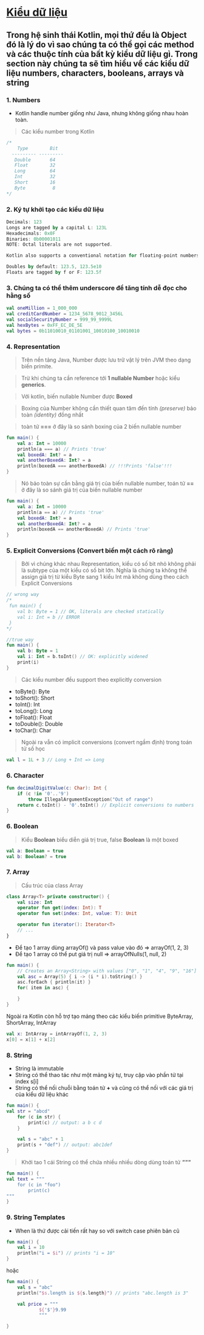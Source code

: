 # [Kiểu dữ liệu](https://kotlinlang.org/docs/reference/basic-types.html)
## Trong hệ sinh thái Kotlin, mọi thứ đều là Object đó là lý do vì sao chúng ta có thể gọi các method và các thuộc tính của bất kỳ kiểu dữ liệu gì. Trong section này chúng ta sẽ tìm hiểu về các kiểu dữ liệu numbers, characters, booleans, arrays và string
### 1. Numbers
* Kotlin handle number giống như Java, nhưng không giống nhau hoàn toàn.

> Các kiểu number trong Kotlin
```java
/*
    Type        Bit   
  --------- ---------
   Double       64 
   Float        32
   Long         64
   Int          32
   Short        16
   Byte          8
*/
```

### 2. Ký tự khởi tạo các kiểu dữ liệu
```kotlin
Decimals: 123
Longs are tagged by a capital L: 123L
Hexadecimals: 0x0F
Binaries: 0b00001011
NOTE: Octal literals are not supported.

Kotlin also supports a conventional notation for floating-point numbers:

Doubles by default: 123.5, 123.5e10
Floats are tagged by f or F: 123.5f
```

### 3. Chúng ta có thể thêm **underscore** để tăng tính dễ đọc cho hằng số
```kotlin
val oneMillion = 1_000_000
val creditCardNumber = 1234_5678_9012_3456L
val socialSecurityNumber = 999_99_9999L
val hexBytes = 0xFF_EC_DE_5E
val bytes = 0b11010010_01101001_10010100_10010010
```

### 4. Representation
> Trên nền tảng Java, Number được lưu trữ vật lý trên JVM theo dạng biến primite.

> Trừ khi chúng ta cần reference tới **1 nullable Number** hoặc kiểu **generics**.

> Với kotlin, biến nullable Number được **Boxed** 

> Boxing của Number không cần thiết quan tâm đến tính _(preserve)_ bảo toàn  _(identity)_ đồng nhất 

> toàn tử **===** ở đây là so sánh boxing của 2 biến nullable number
```kotlin
fun main() {
    val a: Int = 10000
    println(a === a) // Prints 'true'
    val boxedA: Int? = a
    val anotherBoxedA: Int? = a
    println(boxedA === anotherBoxedA) // !!!Prints 'false'!!!
}
```
> Nó bảo toàn sự cần bằng giá trị của biến nullable number, toán tử **==** ở đây là so sánh giá trị của biến nullable number
```kotlin
fun main() {
    val a: Int = 10000
    println(a == a) // Prints 'true'
    val boxedA: Int? = a
    val anotherBoxedA: Int? = a
    println(boxedA == anotherBoxedA) // Prints 'true'
}
```

### 5. Explicit Conversions (Convert biến một cách rõ ràng)
> Bởi vì chúng khác nhau Representation, kiểu có số bit nhỏ không phải là subtype của một kiểu có số bit lớn. Nghĩa là chúng ta không thể assign giá trị từ kiểu Byte sang 1 kiểu Int mà không dùng theo cách Explicit Conversions


```kotlin
// wrong way
/*
 fun main() {
    val b: Byte = 1 // OK, literals are checked statically
    val i: Int = b // ERROR
 }
*/

//true way
fun main() {
    val b: Byte = 1
    val i: Int = b.toInt() // OK: explicitly widened
    print(i)
}
```

> Các kiểu number đều support theo explicitly conversion
*  toByte(): Byte
*  toShort(): Short
*  toInt(): Int
*  toLong(): Long
*  toFloat(): Float
*  toDouble(): Double
*  toChar(): Char

> Ngoài ra vẫn có implicit conversions (convert ngầm định) trong toán tử số học
```kotlin
val l = 1L + 3 // Long + Int => Long
```

### 6. Character
```kotlin
fun decimalDigitValue(c: Char): Int {
    if (c !in '0'..'9')
        throw IllegalArgumentException("Out of range")
    return c.toInt() - '0'.toInt() // Explicit conversions to numbers
}
```

### 6. Boolean
> Kiểu **Boolean** biểu diễn giá trị true, false
> **Boolean** là một boxed
```kotlin
val a: Boolean = true
val b: Boolean? = true
```

### 7. Array 
> Cấu trúc của class Array
```kotlin
class Array<T> private constructor() {
    val size: Int
    operator fun get(index: Int): T
    operator fun set(index: Int, value: T): Unit

    operator fun iterator(): Iterator<T>
    // ...
}
```

* Để tạo 1 array dùng arrayOf() và pass value vào đó => arrayOf(1, 2, 3)
* Để tạo 1 array có thể put giá trị null => arrayOfNulls(1, null, 2)

```kotlin
fun main() {
    // Creates an Array<String> with values ["0", "1", "4", "9", "16"]
    val asc = Array(5) { i -> (i * i).toString() }
    asc.forEach { println(it) }
    for( item in asc) {

    }
}
```

 Ngoài ra Kotlin còn hỗ trợ tạo mảng theo các kiểu biến primitive ByteArray, ShortArray, IntArray  
```kotlin
val x: IntArray = intArrayOf(1, 2, 3)
x[0] = x[1] + x[2]
```

### 8. String 
* String là immutable
* String có thể thao tác như một mảng ký tự, truy cập vào phần tử tại index s[i]
* String có thể nối chuỗi bằng toán tử **+** và cũng có thể nối với các giá trị của kiểu dữ liệu khác

```kotlin
fun main() {
val str = "abcd"
    for (c in str) {
        print(c) // output: a b c d
    }

    val s = "abc" + 1
    print(s + "def") // output: abc1def
}
```

> Khởi tao 1 cái String có thể chứa nhiều nhiều dòng dùng toán tử ***"""***

```kotlin
fun main() {
val text = """
    for (c in "foo")
        print(c)
"""
}
```

### 9. String Templates
* When là thứ được cải tiến rất hay so với switch case phiên bản cũ
```kotlin
fun main() {
    val i = 10
    println("i = $i") // prints "i = 10"
}
```
hoặc
```kotlin
fun main() {
    val s = "abc"
    println("$s.length is ${s.length}") // prints "abc.length is 3"

    val price = """
            ${'$'}9.99
            """

}
```
